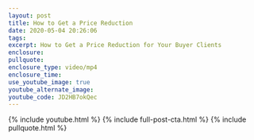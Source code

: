```yaml
---
layout: post
title: How to Get a Price Reduction
date: 2020-05-04 20:26:06
tags:
excerpt: How to Get a Price Reduction for Your Buyer Clients
enclosure:
pullquote:
enclosure_type: video/mp4
enclosure_time:
use_youtube_image: true
youtube_alternate_image:
youtube_code: JD2HB7okQec
---
```


{% include youtube.html %} {% include full-post-cta.html %} {% include pullquote.html %}